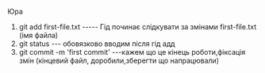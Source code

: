 Юра
1. git add first-file.txt   -----  Гід починає слідкувати за змінами first-file.txt (імя файла)
2. git status --- обовязково вводим після гід адд
3. git commit -m 'first commit' ---кажем що це кінець роботи,фіксація змін (кінцевий файл, доробили,зберегти що напрацювали)

